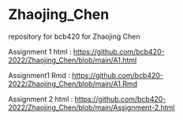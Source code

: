 # Zhaojing_Chen
repository for bcb420 for Zhaojing Chen

Assignment 1 html : https://github.com/bcb420-2022/Zhaojing_Chen/blob/main/A1.html

Assignment1 Rmd : https://github.com/bcb420-2022/Zhaojing_Chen/blob/main/A1.Rmd

Assignment 2 html : https://github.com/bcb420-2022/Zhaojing_Chen/blob/main/Assignment-2.html
